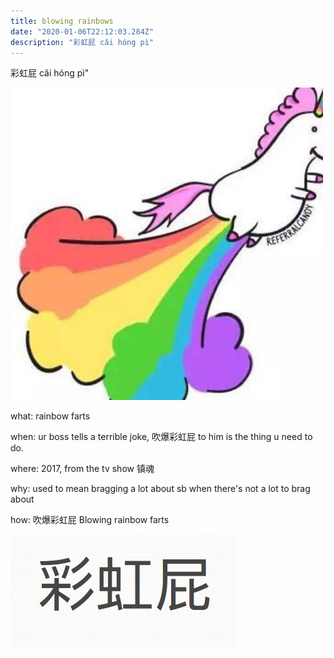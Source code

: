 ```yaml
---
title: blowing rainbows
date: "2020-01-06T22:12:03.284Z"
description: "彩虹屁 cǎi hóng pì"
---
```


彩虹屁 cǎi hóng pì"

![Chinese Salty Egg](./2.png)

what: rainbow farts

when: ur boss tells a terrible joke, 吹爆彩虹屁 to him is the thing u need to do.

where: 2017, from the tv show 镇魂

why: used to mean bragging a lot about sb when there's not a lot to brag about

how: 吹爆彩虹屁 Blowing rainbow farts

![Chinese Salty Egg](./1.png)

